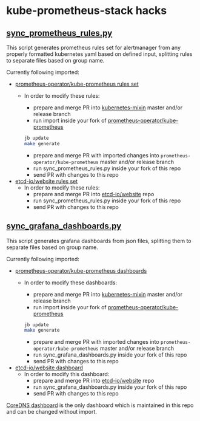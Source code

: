# kube-prometheus-stack hacks

## [sync_prometheus_rules.py](sync_prometheus_rules.py)

This script generates prometheus rules set for alertmanager from any properly formatted kubernetes yaml based on defined input, splitting rules to separate files based on group name.

Currently following imported:

- [prometheus-operator/kube-prometheus rules set](https://github.com/prometheus-operator/kube-prometheus/tree/master/manifests/kubernetes-prometheusRule.yaml)
  - In order to modify these rules:
    - prepare and merge PR into [kubernetes-mixin](https://github.com/kubernetes-monitoring/kubernetes-mixin/tree/master/rules) master and/or release branch
    - run import inside your fork of [prometheus-operator/kube-prometheus](https://github.com/prometheus-operator/kube-prometheus/tree/master)

     ```bash
     jb update
     make generate
     ```

    - prepare and merge PR with imported changes into `prometheus-operator/kube-prometheus` master and/or release branch
    - run sync_prometheus_rules.py inside your fork of this repo
    - send PR with changes to this repo
- [etcd-io/website rules set](https://github.com/etcd-io/website/tree/master/content/docs/v3.4.0/etcd-mixin/README.md)
  - In order to modify these rules:
    - prepare and merge PR into [etcd-io/website](https://github.com/etcd-io/website/blob/master/content/docs/v3.4.0/etcd-mixin/mixin.libsonnet) repo
    - run sync_prometheus_rules.py inside your fork of this repo
    - send PR with changes to this repo

## [sync_grafana_dashboards.py](sync_grafana_dashboards.py)

This script generates grafana dashboards from json files, splitting them to separate files based on group name.

Currently following imported:

- [prometheus-operator/kube-prometheus dashboards](https://github.com/prometheus-operator/kube-prometheus/tree/master/manifests/grafana-deployment.yaml)
  - In order to modify these dashboards:
    - prepare and merge PR into [kubernetes-mixin](https://github.com/kubernetes-monitoring/kubernetes-mixin/tree/master/dashboards) master and/or release branch
    - run import inside your fork of [prometheus-operator/kube-prometheus](https://github.com/prometheus-operator/kube-prometheus/tree/master)

     ```bash
     jb update
     make generate
     ```

    - prepare and merge PR with imported changes into `prometheus-operator/kube-prometheus` master and/or release branch
    - run sync_grafana_dashboards.py inside your fork of this repo
    - send PR with changes to this repo
- [etcd-io/website dashboard](https://github.com/etcd-io/website/blob/master/content/docs/v3.4.0/op-guide/grafana.json)
  - In order to modify this dashboard:
    - prepare and merge PR into [etcd-io/website](https://github.com/etcd-io/website/blob/master/content/docs/v3.4.0/op-guide/grafana.json) repo
    - run sync_grafana_dashboards.py inside your fork of this repo
    - send PR with changes to this repo

[CoreDNS dashboard](https://github.com/prometheus-community/helm-charts/blob/main/charts/kube-prometheus-stack/templates/grafana/dashboards-1.14/k8s-coredns.yaml) is the only dashboard which is maintained in this repo and can be changed without import.
